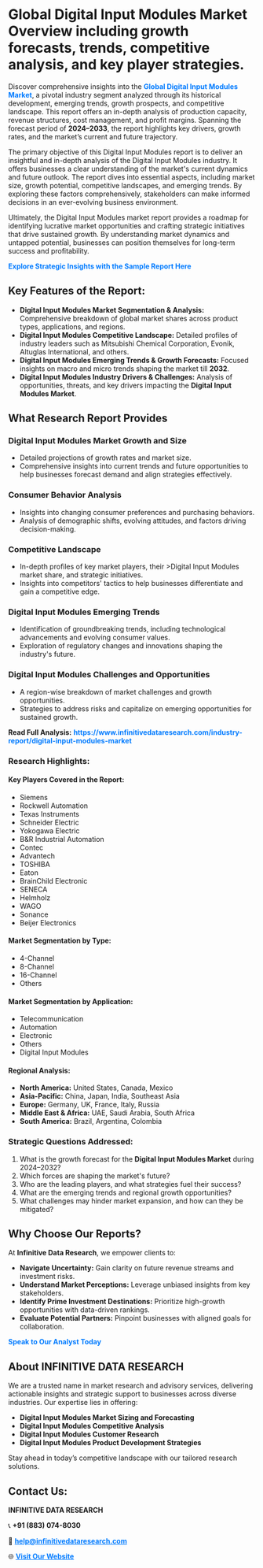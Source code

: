 <h1>Global Digital Input Modules Market Overview including growth forecasts, trends, competitive analysis, and key player strategies.</h1>
<p>
Discover comprehensive insights into the 
<a href="https://www.infinitivedataresearch.com/industry-report/digital-input-modules-market" rel="dofollow" style="color: #007BFF; text-decoration: none;"><strong>Global Digital Input Modules Market</strong></a>, a pivotal industry segment analyzed through its historical development, emerging trends, growth prospects, and competitive landscape. This report offers an in-depth analysis of production capacity, revenue structures, cost management, and profit margins. Spanning the forecast period of <strong>2024–2033</strong>, the report highlights key drivers, growth rates, and the market’s current and future trajectory.
</p>
<p>
The primary objective of this Digital Input Modules report is to deliver an insightful and in-depth analysis of the Digital Input Modules industry. It offers businesses a clear understanding of the market's current dynamics and future outlook. The report dives into essential aspects, including market size, growth potential, competitive landscapes, and emerging trends. By exploring these factors comprehensively, stakeholders can make informed decisions in an ever-evolving business environment.
</p>
<p>
Ultimately, the Digital Input Modules market report provides a roadmap for identifying lucrative market opportunities and crafting strategic initiatives that drive sustained growth. By understanding market dynamics and untapped potential, businesses can position themselves for long-term success and profitability.
</p>
<p>
<a href="https://www.infinitivedataresearch.com/request-sample/reportId=103764" style="color: #007BFF; text-decoration: none;"><strong>Explore Strategic Insights with the Sample Report Here</strong></a>
</p>

<h2>Key Features of the Report:</h2>
<ul>
<li><strong>Digital Input Modules Market Segmentation & Analysis:</strong> Comprehensive breakdown of global market shares across product types, applications, and regions.</li>
<li><strong>Digital Input Modules Competitive Landscape:</strong> Detailed profiles of industry leaders such as Mitsubishi Chemical Corporation, Evonik, Altuglas International, and others.</li>
<li><strong>Digital Input Modules Emerging Trends & Growth Forecasts:</strong> Focused insights on macro and micro trends shaping the market till <strong>2032</strong>.</li>
<li><strong>Digital Input Modules Industry Drivers & Challenges:</strong> Analysis of opportunities, threats, and key drivers impacting the <strong>Digital Input Modules Market</strong>.</li>
</ul>

<h2>What Research Report Provides</h2>
<h3>Digital Input Modules Market Growth and Size</h3>
<ul>
<li>Detailed projections of growth rates and market size.</li>
<li>Comprehensive insights into current trends and future opportunities to help businesses forecast demand and align strategies effectively.</li>
</ul>

<h3>Consumer Behavior Analysis</h3>
<ul>
<li>Insights into changing consumer preferences and purchasing behaviors.</li>
<li>Analysis of demographic shifts, evolving attitudes, and factors driving decision-making.</li>
</ul>

<h3>Competitive Landscape</h3>
<ul>
<li>In-depth profiles of key market players, their >Digital Input Modules market share, and strategic initiatives.</li>
<li>Insights into competitors' tactics to help businesses differentiate and gain a competitive edge.</li>
</ul>

<h3>Digital Input Modules Emerging Trends</h3>
<ul>
<li>Identification of groundbreaking trends, including technological advancements and evolving consumer values.</li>
<li>Exploration of regulatory changes and innovations shaping the industry's future.</li>
</ul>

<h3>Digital Input Modules Challenges and Opportunities</h3>
<ul>
<li>A region-wise breakdown of market challenges and growth opportunities.</li>
<li>Strategies to address risks and capitalize on emerging opportunities for sustained growth.</li>
</ul>
<p><strong>Read Full Analysis:</strong> <a href="https://www.infinitivedataresearch.com/industry-report/digital-input-modules-market" rel="dofollow" style="color: #007BFF; text-decoration: none;"><strong>https://www.infinitivedataresearch.com/industry-report/digital-input-modules-market</strong></a></p>
<h3>Research Highlights:</h3>
<h4>Key Players Covered in the Report:</h4>
<ul><li>Siemens</li><li>Rockwell Automation</li><li>Texas Instruments</li><li>Schneider Electric</li><li>Yokogawa Electric</li><li>B&amp;R Industrial Automation</li><li>Contec</li><li>Advantech</li><li>TOSHIBA</li><li>Eaton</li><li>BrainChild Electronic</li><li>SENECA</li><li>Helmholz</li><li>WAGO</li><li>Sonance</li><li>Beijer Electronics</li></ul>
<h4>Market Segmentation by Type:</h4>
<ul><li>4-Channel</li><li>8-Channel</li><li>16-Channel</li><li>Others</li></ul>
<h4>Market Segmentation by Application:</h4>
<ul><li>Telecommunication</li><li>Automation</li><li>Electronic</li><li>Others</li><li>Digital Input Modules</li></ul>

<h4>Regional Analysis:</h4>
<ul>
<li><strong>North America:</strong> United States, Canada, Mexico</li>
<li><strong>Asia-Pacific:</strong> China, Japan, India, Southeast Asia</li>
<li><strong>Europe:</strong> Germany, UK, France, Italy, Russia</li>
<li><strong>Middle East & Africa:</strong> UAE, Saudi Arabia, South Africa</li>
<li><strong>South America:</strong> Brazil, Argentina, Colombia</li>
</ul>

<h3>Strategic Questions Addressed:</h3>
<ol>
<li>What is the growth forecast for the <strong>Digital Input Modules Market</strong> during 2024–2032?</li>
<li>Which forces are shaping the market's future?</li>
<li>Who are the leading players, and what strategies fuel their success?</li>
<li>What are the emerging trends and regional growth opportunities?</li>
<li>What challenges may hinder market expansion, and how can they be mitigated?</li>
</ol>

<h2>Why Choose Our Reports?</h2>
<p>At <strong>Infinitive Data Research</strong>, we empower clients to:</p>
<ul>
<li><strong>Navigate Uncertainty:</strong> Gain clarity on future revenue streams and investment risks.</li>
<li><strong>Understand Market Perceptions:</strong> Leverage unbiased insights from key stakeholders.</li>
<li><strong>Identify Prime Investment Destinations:</strong> Prioritize high-growth opportunities with data-driven rankings.</li>
<li><strong>Evaluate Potential Partners:</strong> Pinpoint businesses with aligned goals for collaboration.</li>
</ul>
<p><a href="https://www.infinitivedataresearch.com/industry-report/digital-input-modules-market" rel="dofollow" style="color: #007BFF; text-decoration: none;"><strong>Speak to Our Analyst Today</strong></a></p>

<h2>About INFINITIVE DATA RESEARCH</h2>
<p>We are a trusted name in market research and advisory services, delivering actionable insights and strategic support to businesses across diverse industries. Our expertise lies in offering:</p>
<ul>
<li><strong>Digital Input Modules Market Sizing and Forecasting</strong></li>
<li><strong>Digital Input Modules Competitive Analysis</strong></li>
<li><strong>Digital Input Modules Customer Research</strong></li>
<li><strong>Digital Input Modules Product Development Strategies</strong></li>
</ul>
<p>Stay ahead in today’s competitive landscape with our tailored research solutions.</p>

<h2>Contact Us:</h2>
<p><strong>INFINITIVE DATA RESEARCH</strong></p>
<p>📞 <strong>+91 (883) 074-8030</strong></p>
<p>📧 <strong><a href="mailto:help@infinitivedataresearch.com" style="color: #007BFF;">help@infinitivedataresearch.com</a></strong></p>
<p>🌐 <strong><a href="https://www.infinitivedataresearch.com" rel="dofollow" style="color: #007BFF;">Visit Our Website</a></strong></p>